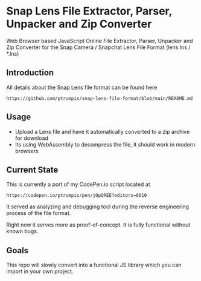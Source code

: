 # Snap Lens File Extractor, Parser, Unpacker and Zip Converter
Web Browser based JavaScript Online File Extractor, Parser, Unpacker and Zip Converter for the Snap Camera / Snapchat Lens File Format (lens.lns / *.lns)


## Introduction
All details about the Snap Lens file format can be found here
```
https://github.com/ptrumpis/snap-lens-file-format/blob/main/README.md
```

## Usage
- Upload a Lens file and have it automatically converted to a zip archive for download
- Its using WebAssembly to decompress the file, it should work in modern browsers


## Current State
This is currently a port of my CodePen.io script located at
```
https://codepen.io/ptrumpis/pen/jOpQREE?editors=0010
```
It served as analyzing and debugging tool during the reverse engineering process of the file format.

Right now it serves more as proof-of-concept. It is fully functional without known bugs.


## Goals
This repo will slowly convert into a functional JS library which you can import in your own project.
